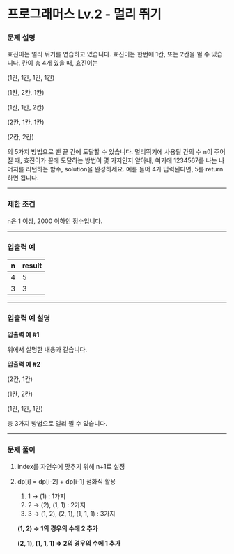 # 프로그래머스 Lv.2 - 멀리 뛰기
### 문제 설명
효진이는 멀리 뛰기를 연습하고 있습니다. 효진이는 한번에 1칸, 또는 2칸을 뛸 수 있습니다. 칸이 총 4개 있을 때, 효진이는

(1칸, 1칸, 1칸, 1칸)

(1칸, 2칸, 1칸)

(1칸, 1칸, 2칸)

(2칸, 1칸, 1칸)

(2칸, 2칸)

의 5가지 방법으로 맨 끝 칸에 도달할 수 있습니다. 멀리뛰기에 사용될 칸의 수 n이 주어질 때, 효진이가 끝에 도달하는 방법이 몇 가지인지 알아내, 여기에 1234567를 나눈 나머지를 리턴하는 함수, solution을 완성하세요. 예를 들어 4가 입력된다면, 5를 return하면 됩니다.

---

### 제한 조건
n은 1 이상, 2000 이하인 정수입니다.

---

### 입출력 예
| n | result |
| --- | --- |
| 4 | 5 |
| 3 | 3 |

---

### 입출력 예 설명
**입출력 예 #1**

위에서 설명한 내용과 같습니다.

**입출력 예 #2**

(2칸, 1칸)

(1칸, 2칸)

(1칸, 1칸, 1칸)

총 3가지 방법으로 멀리 뛸 수 있습니다.

---

### 문제 풀이
1. index를 자연수에 맞추기 위해 n+1로 설정
2. dp[i] = dp[i-2] +  dp[i-1] 점화식 활용
    1. 1 → (1) : 1가지
    2. 2 → (2), (1, 1) : 2가지
    3. 3 → (1, 2), (2, 1), (1, 1, 1) : 3가지
        
    **(1, 2) ⇒ 1의 경우의 수에 2 추가**
        
    **(2, 1), (1, 1, 1) ⇒ 2의 경우의 수에 1 추가**
